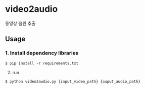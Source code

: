 # video2audio
동영상 음원 추출

## Usage
### 1. Install dependency libraries
```shell
$ pip install -r requirements.txt
```

2. run
```shell
$ python video2audio.py {input_video_path} {ouput_audio_path}
```
